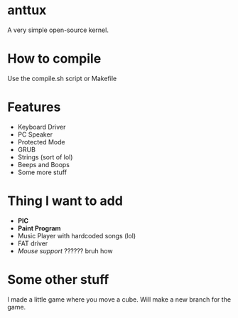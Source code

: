 # anttux
A very simple open-source kernel.

# How to compile
Use the compile.sh script or Makefile

# Features
- Keyboard Driver
- PC Speaker
- Protected Mode
- GRUB
- Strings (sort of lol)
- Beeps and Boops
- Some more stuff

# Thing I want to add
- **PIC**
- **Paint Program**
- Music Player with hardcoded songs (lol)
- FAT driver
- _Mouse support_ ?????? bruh how

# Some other stuff
I made a little game where you move a cube.
Will make a new branch for the game.

# 
